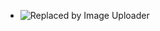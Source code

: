 - ![Replaced by Image Uploader](https://cdn.jsdelivr.net/gh/X1erxes/images/%E5%B1%8F%E5%B9%95%E6%88%AA%E5%9B%BE_2024-01-04_180230_1705734262474_0.png)